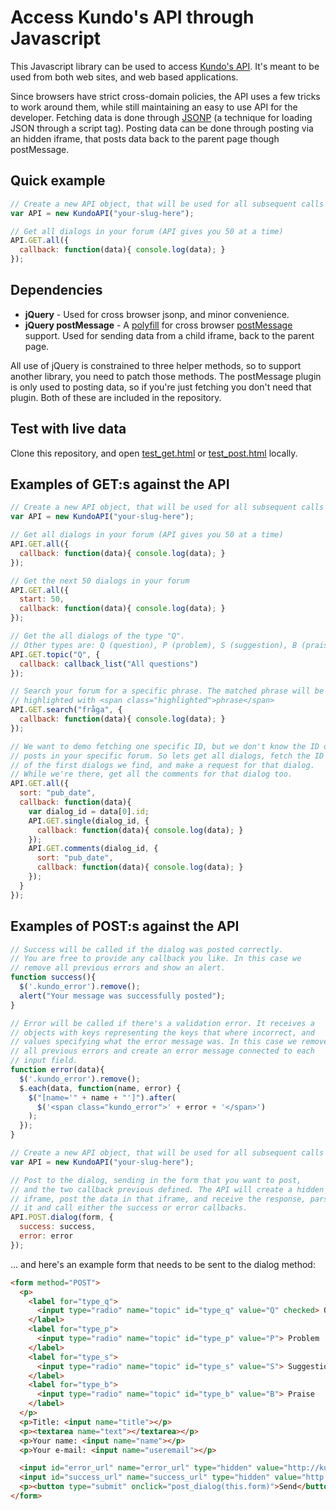 Access Kundo's API through Javascript
=====================================

This Javascript library can be used to access [Kundo's API](http://kundo.se/api-doc). It's meant to be used from both web sites, and web based applications.

Since browsers have strict cross-domain policies, the API uses a few tricks to work around them, while still maintaining an easy to use API for the developer. Fetching data is done through [JSONP](http://en.wikipedia.org/wiki/JSONP) (a technique for loading JSON through a script tag). Posting data can be done through posting via an hidden iframe, that posts data back to the parent page though postMessage.

Quick example
-------------
``` js
// Create a new API object, that will be used for all subsequent calls
var API = new KundoAPI("your-slug-here");

// Get all dialogs in your forum (API gives you 50 at a time)
API.GET.all({
  callback: function(data){ console.log(data); }
});
```

Dependencies
------------

* __jQuery__ - Used for cross browser jsonp, and minor convenience.
* __jQuery postMessage__ - A [polyfill](http://remysharp.com/2010/10/08/what-is-a-polyfill/) for cross browser [postMessage](https://developer.mozilla.org/en/DOM/window.postMessage) support. Used for sending data from a child iframe, back to the parent page.

All use of jQuery is constrained to three helper methods, so to support another library, you need to patch those methods. The postMessage plugin is only used to posting data, so if you're just fetching you don't need that plugin. Both of these are included in the repository.

Test with live data
-------------------

Clone this repository, and open [test_get.html](https://github.com/kundo/kundo-javascript/blob/master/test_get.html) or [test_post.html](https://github.com/kundo/kundo-javascript/blob/master/test_post.html) locally.

Examples of GET:s against the API
---------------------------------

``` js
// Create a new API object, that will be used for all subsequent calls
var API = new KundoAPI("your-slug-here");

// Get all dialogs in your forum (API gives you 50 at a time)
API.GET.all({
  callback: function(data){ console.log(data); }
});

// Get the next 50 dialogs in your forum
API.GET.all({
  start: 50,
  callback: function(data){ console.log(data); }
});

// Get the all dialogs of the type "Q".
// Other types are: Q (question), P (problem), S (suggestion), B (praise).
API.GET.topic("Q", {
  callback: callback_list("All questions")
});

// Search your forum for a specific phrase. The matched phrase will be
// highlighted with <span class="highlighted">phrase</span>
API.GET.search("fråga", {
  callback: function(data){ console.log(data); }
});

// We want to demo fetching one specific ID, but we don't know the ID of any
// posts in your specific forum. So lets get all dialogs, fetch the ID
// of the first dialogs we find, and make a request for that dialog.
// While we're there, get all the comments for that dialog too.
API.GET.all({
  sort: "pub_date",
  callback: function(data){
    var dialog_id = data[0].id;
    API.GET.single(dialog_id, {
      callback: function(data){ console.log(data); }
    });
    API.GET.comments(dialog_id, {
      sort: "pub_date",
      callback: function(data){ console.log(data); }
    });
  }
});
```

Examples of POST:s against the API
----------------------------------

``` js
// Success will be called if the dialog was posted correctly.
// You are free to provide any callback you like. In this case we
// remove all previous errors and show an alert.
function success(){
  $('.kundo_error').remove();
  alert("Your message was successfully posted");
}

// Error will be called if there's a validation error. It receives a
// objects with keys representing the keys that where incorrect, and
// values specifying what the error message was. In this case we remove
// all previous errors and create an error message connected to each
// input field.
function error(data){
  $('.kundo_error').remove();
  $.each(data, function(name, error) {
    $("[name='" + name + "']").after(
      $('<span class="kundo_error">' + error + '</span>')
    );
  });
}

// Create a new API object, that will be used for all subsequent calls
var API = new KundoAPI("your-slug-here");

// Post to the dialog, sending in the form that you want to post,
// and the two callback previous defined. The API will create a hidden
// iframe, post the data in that iframe, and receive the response, parse
// it and call either the success or error callbacks.
API.POST.dialog(form, {
  success: success,
  error: error
});
```

... and here's an example form that needs to be sent to the dialog method:

``` html
<form method="POST">
  <p>
    <label for="type_q">
      <input type="radio" name="topic" id="type_q" value="Q" checked> Question
    </label>
    <label for="type_p">
      <input type="radio" name="topic" id="type_p" value="P"> Problem
    </label>
    <label for="type_s">
      <input type="radio" name="topic" id="type_s" value="S"> Suggestion
    </label>
    <label for="type_b">
      <input type="radio" name="topic" id="type_b" value="B"> Praise
    </label>
  </p>
  <p>Title: <input name="title"></p>
  <p><textarea name="text"></textarea></p>
  <p>Your name: <input name="name"></p>
  <p>Your e-mail: <input name="useremail"></p>

  <input id="error_url" name="error_url" type="hidden" value="http://kundo.se/api/[your slug here]/js-endpoint/">
  <input id="success_url" name="success_url" type="hidden" value="http://kundo.se/api/[your slug here]/js-endpoint/">
  <p><button type="submit" onclick="post_dialog(this.form)">Send</button></p>
</form>
```
